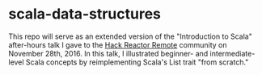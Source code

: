 # scala-data-structures
This repo will serve as an extended version of the "Introduction to Scala" after-hours talk I gave to the <a href="http://www.hackreactor.com/remote-immersive/">Hack Reactor Remote</a> community on November 28th, 2016. In this talk, I illustrated beginner- and intermediate-level Scala concepts by reimplementing Scala's List trait "from scratch."
